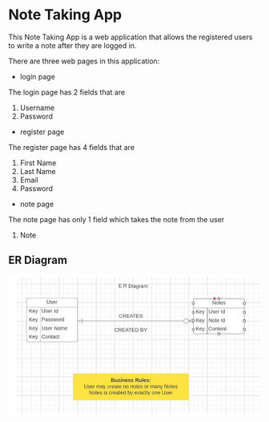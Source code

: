 # Note Taking App

This Note Taking App is a web application that allows the registered users to write a note after they are logged in.

There are three web pages in this application:
* login page

The login page has 2 fields that are

1. Username
2. Password


* register page

The register page has 4 fields that are

1. First Name
2. Last Name
3. Email
4. Password


* note page

The note page has only 1 field which takes the note from the user

1. Note

## ER Diagram
![ER diagram missing](/public/Images/ERdiagram.png "ER DIAGRAM")




